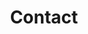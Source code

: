 ---
title: "Contact"
description : "this is a meta description"

office:
  title : "Luxuril Central Office"
  mobile : "(347) 313-8851"
  email : "store.luxuril@gmail.com"
  location : "Boston, Massachusetts"
  content : "We are here to assist you with any questions or concerns. Feel free to reach out to us via phone, email, or visit our office."

# opennig hour
opennig_hour:
  title : "Opening Hours"
  day_time:
    - "Monday: 5:30 PM – 7:00 PM"
    - "Tuesday: 9:00 AM – 5:30 PM"
    - "Wednesday: 5:30 PM – 7:00 PM"
    - "Thursday: 5:30 AM – 7:00 PM"
    - "Friday: 1:00 PM – 7:00 PM"
    - "Saturday: 9:00 AM – 7:00 PM"
    - "Sunday: 9:00 AM – 12:00 PM"
    
draft: false
---